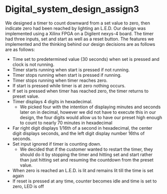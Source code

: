 # Digital_system_design_assign3
We designed a timer to count downward from a set value to zero, then indicate zero had been reached by lighting an L.E.D. Our design was implemented using a Xilinx FPGA on a Digilent nexys-4 board. The timer had three inputs, set and start as well as a reset button. The features we implemented and the thinking behind our design decisions are as follows are as follows:
  - Time set to predetermined value (30 seconds) when set is pressed and clock is not running.
  - Timer starts running when start is pressed if not running.
  - Timer stops running when start is pressed if running.
  - Timer stops running when timer reaches zero.
  - If start is pressed while timer is at zero nothing occurs.
  - If set is pressed when timer has reached zero, the timer returns to preset value.
  - Timer displays 4 digits in hexadecimal.
    - We picked four with the intention of displaying minutes and seconds later on in decimal, however we did not have to execute this in our design, the four digits would allow us to have our preset high enough to count to nearly 70 minutes in hexadecimal
  - Far right digit displays 1/16th of a second in hexadecimal, the center digit displays seconds, and the left digit display number 16ths of seconds.
  - Set input ignored if timer is counting down.
    - We decided that if the customer wanted to restart the timer, they should do it by stopping the timer and hitting set and start rather than just hitting set and resuming the countdown from the preset value.
  - When zero is reached an L.E.D. is lit and remains lit till the time is set again
  - If reset is pressed at any time, counter becomes idle and time is set to zero, LED is off
